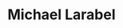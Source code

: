 ---
avatar: /images/people/larabel.jpg
avatar_small: /images/people/larabel_small.jpg
bio: Founder of Phoronix and lead developer of Phoronix Test Suite
homepage: https://www.phoronix.com/
instagram: null
linkedin: null
title: Michael Larabel
twitter: https://x.com/michaellarabel
type: guest
username: larabel
youtube: null
---